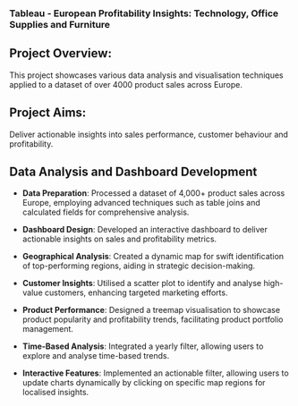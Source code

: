 ### Tableau - European Profitability Insights: Technology, Office Supplies and Furniture

## Project Overview:
This project showcases various data analysis and visualisation techniques applied to a dataset of over 4000 product sales across Europe. 

## Project Aims:
Deliver actionable insights into sales performance, customer behaviour and profitability. 

## Data Analysis and Dashboard Development

- **Data Preparation**: Processed a dataset of 4,000+ product sales across Europe, employing advanced techniques such as table joins and calculated fields for comprehensive analysis.

- **Dashboard Design**: Developed an interactive dashboard to deliver actionable insights on sales and profitability metrics.

- **Geographical Analysis**: Created a dynamic map for swift identification of top-performing regions, aiding in strategic decision-making.

- **Customer Insights**: Utilised a scatter plot to identify and analyse high-value customers, enhancing targeted marketing efforts.

- **Product Performance**: Designed a treemap visualisation to showcase product popularity and profitability trends, facilitating product portfolio management.

- **Time-Based Analysis**: Integrated a yearly filter, allowing users to explore and analyse time-based trends.

- **Interactive Features**: Implemented an actionable filter, allowing users to update charts dynamically by clicking on specific map regions for localised insights.

